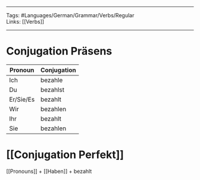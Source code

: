 ___
Tags: #Languages/German/Grammar/Verbs/Regular  
Links: [[Verbs]]
___
# Conjugation Präsens
Pronoun|Conjugation
------------ | ------------
Ich | bezahle
Du | bezahlst
Er/Sie/Es | bezahlt
Wir | bezahlen
Ihr | bezahlt
Sie | bezahlen


# [[Conjugation Perfekt]]
[[Pronouns]] + [[Haben]] + bezahlt